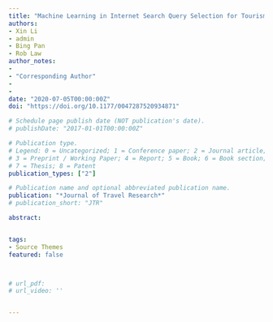 ```yaml
---
title: "Machine Learning in Internet Search Query Selection for Tourism Forecasting"
authors:
- Xin Li
- admin
- Bing Pan
- Rob Law
author_notes:
- 
- "Corresponding Author"
- 
- 
date: "2020-07-05T00:00:00Z"
doi: "https://doi.org/10.1177/0047287520934871"

# Schedule page publish date (NOT publication's date).
# publishDate: "2017-01-01T00:00:00Z"

# Publication type.
# Legend: 0 = Uncategorized; 1 = Conference paper; 2 = Journal article;
# 3 = Preprint / Working Paper; 4 = Report; 5 = Book; 6 = Book section;
# 7 = Thesis; 8 = Patent
publication_types: ["2"]

# Publication name and optional abbreviated publication name.
publication: "*Journal of Travel Research*"
# publication_short: "JTR"

abstract: 


tags:
- Source Themes
featured: false



# url_pdf: 
# url_video: ''


---
```


